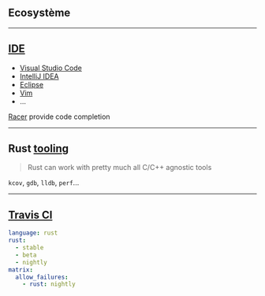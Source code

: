 ## Ecosystème

---

## [IDE](https://forge.rust-lang.org/ides.html)

* [Visual Studio Code](https://marketplace.visualstudio.com/items?itemName=saviorisdead.RustyCode)
* [IntelliJ IDEA](https://intellij-rust.github.io/)
* [Eclipse](https://github.com/RustDT/RustDT)
* [Vim](https://github.com/rust-lang/rust.vim)
* ...

[Racer](https://github.com/racer-rust/racer) provide code completion

---

## Rust [tooling](https://gist.github.com/nrc/a3bbf6dd1b14ce57f18c)

> Rust can work with pretty much all C/C++ agnostic tools

`kcov`, `gdb`, `lldb`, `perf`...

---

## [Travis CI](https://docs.travis-ci.com/user/languages/rust/)

``` yaml
language: rust
rust:
  - stable
  - beta
  - nightly
matrix:
  allow_failures:
    - rust: nightly
```